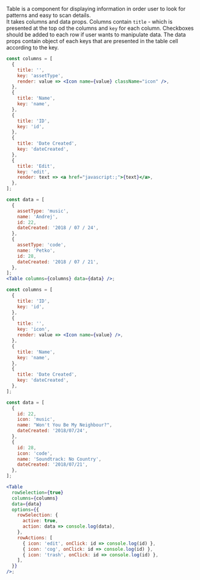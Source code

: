 Table is a component for displaying information in order user to look for patterns and easy to scan details. <br />
It takes columns and data props. Columns contain `title` - which is presented at the top od the columns and `key` for each column. Checkboxes should be added to each row if user wants to manipulate data. The data props contain object of each keys that are presented in the table cell according to the key.

```jsx static
const columns = [
  {
    title: '',
    key: 'assetType',
    render: value => <Icon name={value} className="icon" />,
  },
  {
    title: 'Name',
    key: 'name',
  },
  {
    title: 'ID',
    key: 'id',
  },
  {
    title: 'Date Created',
    key: 'dateCreated',
  },
  {
    title: 'Edit',
    key: 'edit',
    render: text => <a href="javascript:;">{text}</a>,
  },
];

const data = [
  {
    assetType: 'music',
    name: 'Andrej',
    id: 22,
    dateCreated: '2018 / 07 / 24',
  },
  {
    assetType: 'code',
    name: 'Petko',
    id: 28,
    dateCreated: '2018 / 07 / 21',
  },
];
<Table columns={columns} data={data} />;
```

```jsx
const columns = [
  {
    title: 'ID',
    key: 'id',
  },
  {
    title: '',
    key: 'icon',
    render: value => <Icon name={value} />,
  },
  {
    title: 'Name',
    key: 'name',
  },
  {
    title: 'Date Created',
    key: 'dateCreated',
  },
];

const data = [
  {
    id: 22,
    icon: 'music',
    name: "Won't You Be My Neighbour?",
    dateCreated: '2018/07/24',
  },
  {
    id: 28,
    icon: 'code',
    name: 'Soundtrack: No Country',
    dateCreated: '2018/07/21',
  },
];

<Table
  rowSelection={true}
  columns={columns}
  data={data}
  options={{
    rowSelection: {
      active: true,
      action: data => console.log(data),
    },
    rowActions: [
      { icon: 'edit', onClick: id => console.log(id) },
      { icon: 'cog', onClick: id => console.log(id) },
      { icon: 'trash', onClick: id => console.log(id) },
    ],
  }}
/>;
```
